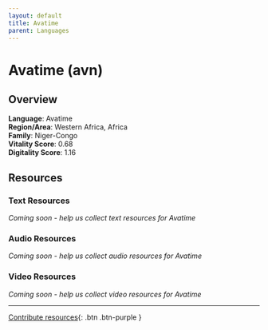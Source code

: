 ```yaml
---
layout: default
title: Avatime
parent: Languages
---
```


# Avatime (avn)

## Overview

**Language**: Avatime  
**Region/Area**: Western Africa, Africa  
**Family**: Niger-Congo  
**Vitality Score**: 0.68  
**Digitality Score**: 1.16  

## Resources

### Text Resources
*Coming soon - help us collect text resources for Avatime*

### Audio Resources
*Coming soon - help us collect audio resources for Avatime*

### Video Resources
*Coming soon - help us collect video resources for Avatime*

---

[Contribute resources](https://fairtrain.github.io/){: .btn .btn-purple }

